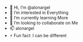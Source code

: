 - 👋 Hi, I’m @alonargel
- 👀 I’m interested in Everything
- 🌱 I’m currently learning More
- 💞️ I’m looking to collaborate on Me
- 📫 alonargel
- ⚡ Fun fact: I can be different

<!---
alonargel/alonargel is a ✨ special ✨ repository because its `README.md` (this file) appears on your GitHub profile.
You can click the Preview link to take a look at your changes.
--->
